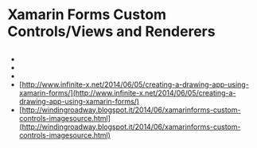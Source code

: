 ﻿#  Xamarin Forms Custom Controls/Views and Renderers


##

* []()
* []()
* []()
* [http://www.infinite-x.net/2014/06/05/creating-a-drawing-app-using-xamarin-forms/](http://www.infinite-x.net/2014/06/05/creating-a-drawing-app-using-xamarin-forms/)
* [http://windingroadway.blogspot.it/2014/06/xamarinforms-custom-controls-imagesource.html](http://windingroadway.blogspot.it/2014/06/xamarinforms-custom-controls-imagesource.html)
